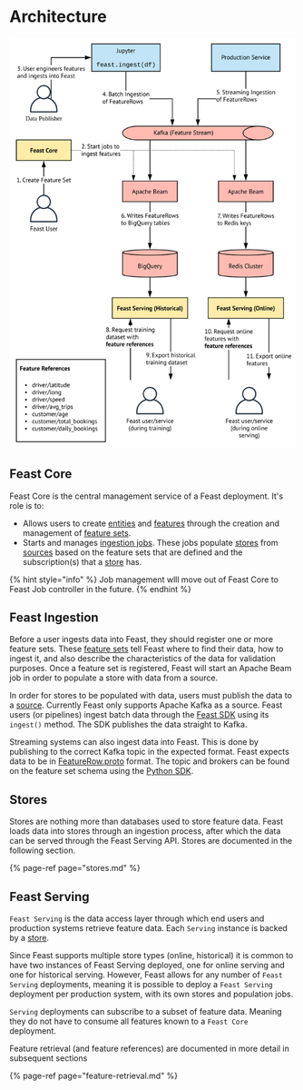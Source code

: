 # Architecture

![Feast high-level flow](../.gitbook/assets/blank-diagram-4%20%284%29%20%284%29%20%284%29%20%284%29%20%284%29%20%284%29%20%284%29%20%284%29%20%282%29%20%281%29%20%281%29%20%281%29%20%281%29%20%281%29.svg)

## **Feast Core**

Feast Core is the central management service of a Feast deployment. It's role is to:

* Allows users to create [entities](entities.md) and [features](features.md) through the creation and management of [feature sets](feature-sets.md). 
* Starts and manages [ingestion jobs](data-ingestion.md). These jobs populate [stores](stores.md) from [sources](sources.md) based on the feature sets that are defined and the subscription\(s\) that a [store](stores.md) has. 

{% hint style="info" %}
Job management wlll move out of Feast Core to Feast Job controller in the future.
{% endhint %}

## **Feast Ingestion**

Before a user ingests data into Feast, they should register one or more feature sets. These [feature sets](feature-sets.md) tell Feast where to find their data, how to ingest it, and also describe the characteristics of the data for validation purposes. Once a feature set is registered, Feast will start an Apache Beam job in order to populate a store with data from a source.

In order for stores to be populated with data, users must publish the data to a [source](sources.md). Currently Feast only supports Apache Kafka as a source. Feast users \(or pipelines\) ingest batch data through the [Feast SDK](../getting-started/connecting-to-feast-1/connecting-to-feast.md) using its `ingest()` method. The SDK publishes the data straight to Kafka.

Streaming systems can also ingest data into Feast. This is done by publishing to the correct Kafka topic in the expected format. Feast expects data to be in [FeatureRow.proto](https://api.docs.feast.dev/grpc/feast.types.pb.html#FeatureRow) format. The topic and brokers can be found on the feature set schema using the [Python SDK](../getting-started/connecting-to-feast-1/python-sdk.md).

## **Stores**

Stores are nothing more than databases used to store feature data. Feast loads data into stores through an ingestion process, after which the data can be served through the Feast Serving API. Stores are documented in the following section.

{% page-ref page="stores.md" %}

## **Feast Serving**

`Feast Serving` is the data access layer through which end users and production systems retrieve feature data. Each `Serving` instance is backed by a [store](stores.md).

Since Feast supports multiple store types \(online, historical\) it is common to have two instances of Feast Serving deployed, one for online serving and one for historical serving. However, Feast allows for any number of `Feast Serving` deployments, meaning it is possible to deploy a `Feast Serving` deployment per production system, with its own stores and population jobs.

`Serving` deployments can subscribe to a subset of feature data. Meaning they do not have to consume all features known to a `Feast Core` deployment.

Feature retrieval \(and feature references\) are documented in more detail in subsequent sections

{% page-ref page="feature-retrieval.md" %}

